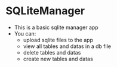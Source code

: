 # SQLiteManager
- This is a basic sqlite manager app
- You can:
  * upload sqlite files to the app
  * view all tables and datas in a db file
  * delete tables and datas
  * create new tables and datas